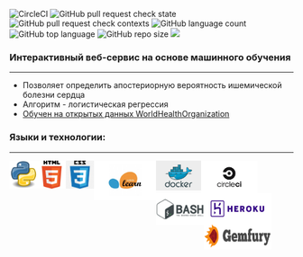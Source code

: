 ![CircleCI](https://img.shields.io/circleci/build/github/loudlemon/pipeline_deployment/master?style=plastic&token=dc3afd9b674913719ce1c614a16fb980203ec7ad)
![GitHub pull request check state](https://img.shields.io/github/status/s/pulls/loudlemon/pipeline_deployment/23?style=plastic)
![GitHub pull request check contexts](https://img.shields.io/github/status/contexts/pulls/loudlemon/pipeline_deployment/23?style=plastic)
![GitHub language count](https://img.shields.io/github/languages/count/loudlemon/pipeline_deployment?style=plastic)
![GitHub top language](https://img.shields.io/github/languages/top/loudlemon/pipeline_deployment?style=plastic)
![GitHub repo size](https://img.shields.io/github/repo-size/loudlemon/pipeline_deployment?style=plastic)
![](https://img.shields.io/badge/healthcare-heart_deseases-red)

### Интерактивный веб-сервис на основе машинного обучения
---
 - Позволяет определить апостериорную вероятность ишемической болезни сердца
 - Алгоритм - логистическая регрессия
 - [Обучен на открытых данных WorldHealthOrganization](https://www.who.int/en/news-room/fact-sheets/detail/cardiovascular-diseases-(cvds))

### Языки и технологии:
---
<img align="left" width="50px" src="images/python.png" />
<img align="left" width="50px" src="images/html.png" />
<img align="left" width="50px" src="images/css.png" />
<img align="left" width="110px" height="70px" src="images/sklearn.png" />
<img align="left" width="80px" src="images/docker.png" />
<img align="left" width="100px" src="images/cirlceci.png" />
<img align="left" width="85px" src="images/bash.png" />
<img align="left" width="120px" src="images/heroku.png" />
<img align="left" width="120px" height = "45px" src="images/gemfury.png" />


